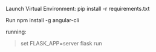 Launch Virtual Environment:
pip install -r requirements.txt

Run npm install -g angular-cli

running:
>set FLASK_APP=server
>flask run
